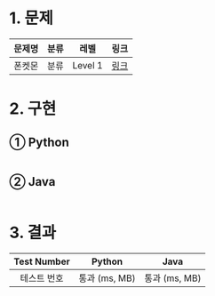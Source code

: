 # 1. 문제
|문제명|분류|레벨|링크|
|:--:|:--:|:--:|:--:|
|폰켓몬|분류|Level 1|[링크](https://programmers.co.kr/learn/courses/30/lessons/1845)|
# 2. 구현
## ① Python
```python

```
## ② Java
```java

```
# 3. 결과
|Test Number|Python|Java|
|:--:|:--:|:--:|
|테스트 번호|통과 (ms, MB)|통과 (ms, MB)|
#
